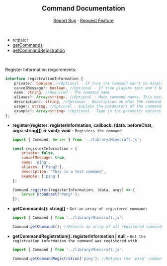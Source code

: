 <br />
<h2 align="center">Command Documentation</h2>
<p align="center">
    <a href="https://github.com/notbeer/MCBE-GameTest-FrameWork/issues">Report Bug</a>
    ·
    <a href="https://github.com/notbeer/MCBE-GameTest-FrameWork/issues">Request Feature</a>
</p>
<br />
<ul>
    <li><a href="#register">register</a></li>
    <li><a href="#getCommands">getCommands</a></li>
    <li><a href="#getCommandRegistration">getCommandRegistration</a></li>
</ul>

<br />
<p>Register Information requirements:</p>

```typescript
interface registrationInformation {
    private?: boolean, //Optional - If true the command won't be displayed upon "help" command execution
    cancelMessage?: boolean, //Optional - If true players text won't be sent in chat when they execute the command
    name: string, //Required - The command name
    aliases?: Array<string>, //Optional - More command names. This basically gives you the ability to execute the same command under multiple names
    description?: string, //Optional - Description on what the command does
    usage?: string, //Optional - Explain the parameters of the commands if there are any
    example?: Array<string> //Optional - Type in the parameter options of the commands if there are any
};
```
<div id="register">

- **register(register: registerInformation, callback: (data: beforeChat, args: string[]) => void): void** - `Registers the command`
    ```javascript
    import { Command, Server } from '../library/Minecraft.js';
    
    const registerInformation = {
        private: false,
        cancelMessage: true,
        name: 'ping',
        aliases: ['Ping2'],
        description: 'This is a test command',
        example: ['ping']
    };

    Command.register(registerInformation, (data, args) => {
        Server.broadcast('Pong!');
    });
    ```
</div>

<div id="getCommands">

- **getCommands(): string[]** - `Get an array of registered commands`
    ```javascript
    import { Command } from '../library/Minecraft.js';
    
    Command.getCommands(); //Returns an array of all registered commands
    ```
</div>

<div id="getCommandRegistration">

- **getCommandRegistration(): registerInformation | null** - `Get the registration information the command was registered with`
    ```javascript
    import { Command } from '../library/Minecraft.js';
    
    Command.getCommandRegistration('ping'); //Returns the 'ping' commands registration information
    ```
</div>